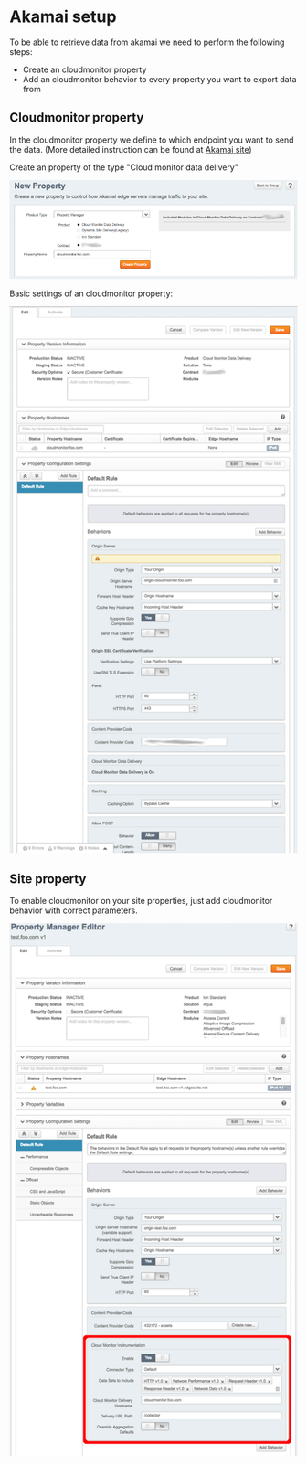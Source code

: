 # Akamai setup

To be able to retrieve data from akamai we need to perform the following steps:
* Create an cloudmonitor property
* Add an cloudmonitor behavior to every property you want to export data from

## Cloudmonitor property

In the cloudmonitor property we define to which endpoint you want to send the data.
(More detailed instruction can be found at [Akamai site](https://control.akamai.com/dl/customers/ALTA/Cloud-Monitor-Implementation.pdf))

Create an property of the type "Cloud monitor data delivery"

![alt text](akamai_new_property.png "Akamai cloudmonitor property")

Basic settings of an cloudmonitor property:

![alt text](akamai_cloudmonitor_settings.png "Akamai cloudmonitor settings")


## Site property

To enable cloudmonitor on your site properties, just add cloudmonitor behavior with correct parameters.

![alt text](akamai_site_property.png "Akamai behavior")
